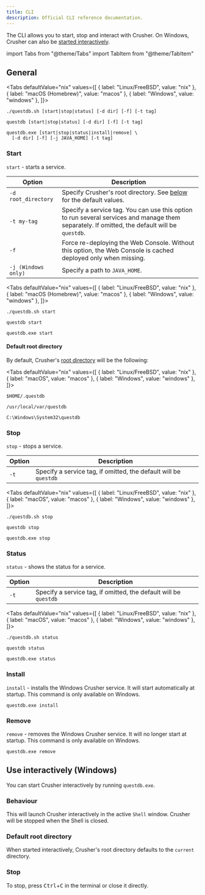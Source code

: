 ```yaml
---
title: CLI
description: Official CLI reference documentation.
---
```


The CLI allows you to start, stop and interact with Crusher. On Windows, Crusher
can also be [started interactively](#use-interactively-windows).

import Tabs from "@theme/Tabs"
import TabItem from "@theme/TabItem"

## General

<Tabs defaultValue="nix" values={[
  { label: "Linux/FreeBSD", value: "nix" },
  { label: "macOS (Homebrew)", value: "macos" },
  { label: "Windows", value: "windows" },
]}>


<TabItem value="nix">


```shell
./questdb.sh [start|stop|status] [-d dir] [-f] [-t tag]
```

</TabItem>


<TabItem value="macos">


```shell
questdb [start|stop|status] [-d dir] [-f] [-t tag]
```

</TabItem>


<TabItem value="windows">


```shell
questdb.exe [start|stop|status|install|remove] \
  [-d dir] [-f] [-j JAVA_HOME] [-t tag]
```

</TabItem>


</Tabs>


### Start

`start` - starts a service.

| Option              | Description                                                                                                                                   |
| ------------------- | --------------------------------------------------------------------------------------------------------------------------------------------- |
| `-d root_directory` | Specify Crusher's root directory. See [below](#default-root-directory) for the default values.                                                |
| `-t my-tag`         | Specify a service tag. You can use this option to run several services and manage them separately. If omitted, the default will be `questdb`. |
| `-f`                | Force re-deploying the Web Console. Without this option, the Web Console is cached deployed only when missing.                                |
| `-j (Windows only)` | Specify a path to `JAVA_HOME`.                                                                                                                |

<Tabs defaultValue="nix" values={[
  { label: "Linux/FreeBSD", value: "nix" },
  { label: "macOS (Homebrew)", value: "macos" },
  { label: "Windows", value: "windows" },
]}>


<TabItem value="nix">


```shell
./questdb.sh start
```

</TabItem>


<TabItem value="macos">


```shell
questdb start
```

</TabItem>


<TabItem value="windows">


```shell
questdb.exe start
```

</TabItem>


</Tabs>


#### Default root directory

By default, Crusher's [root directory](/docs/concept/root-directory-structure/)
will be the following:

<Tabs defaultValue="nix" values={[
  { label: "Linux/FreeBSD", value: "nix" },
  { label: "macOS", value: "macos" },
  { label: "Windows", value: "windows" },
]}>


<TabItem value="nix">


```shell
$HOME/.questdb
```

</TabItem>


<TabItem value="macos">


```shell
/usr/local/var/questdb
```

</TabItem>


<TabItem value="windows">


```shell
C:\Windows\System32\questdb
```

</TabItem>


</Tabs>


### Stop

`stop` - stops a service.

| Option | Description                                                      |
| ------ | ---------------------------------------------------------------- |
| `-t`   | Specify a service tag, if omitted, the default will be `questdb` |

<Tabs defaultValue="nix" values={[
  { label: "Linux/FreeBSD", value: "nix" },
  { label: "macOS", value: "macos" },
  { label: "Windows", value: "windows" },
]}>


<TabItem value="nix">


```shell
./questdb.sh stop
```

</TabItem>


<TabItem value="macos">


```shell
questdb stop
```

</TabItem>


<TabItem value="windows">


```shell
questdb.exe stop
```

</TabItem>


</Tabs>


### Status

`status` - shows the status for a service.

| Option | Description                                                      |
| ------ | ---------------------------------------------------------------- |
| `-t`   | Specify a service tag, if omitted, the default will be `questdb` |

<Tabs defaultValue="nix" values={[
  { label: "Linux/FreeBSD", value: "nix" },
  { label: "macOS", value: "macos" },
  { label: "Windows", value: "windows" },
]}>


<TabItem value="nix">


```shell
./questdb.sh status
```

</TabItem>


<TabItem value="macos">


```shell
questdb status
```

</TabItem>


<TabItem value="windows">


```shell
questdb.exe status
```

</TabItem>


</Tabs>


### Install

`install` - installs the Windows Crusher service. It will start automatically at
startup. This command is only available on Windows.

```shell
questdb.exe install
```

### Remove

`remove` - removes the Windows Crusher service. It will no longer start at
startup. This command is only available on Windows.

```shell
questdb.exe remove
```

## Use interactively (Windows)

You can start Crusher interactively by running `questdb.exe`.

### Behaviour

This will launch Crusher interactively in the active `Shell` window. Crusher
will be stopped when the Shell is closed.

### Default root directory

When started interactively, Crusher's root directory defaults to the `current`
directory.

### Stop

To stop, press <kbd>Ctrl</kbd>+<kbd>C</kbd> in the terminal or close it
directly.
